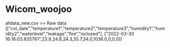 # Wicom_woojoo

alldata_new.csv >> Raw data 
(["col_date","temperature1","temperature2","temperature3","humidity1","humidity2","waterlevel","leakage","fire","isclosed"],
["2022-03-30 16:16:03.835761",23.9,24.8,24.3,35.7,34.0,1036.0,0,0,0])
